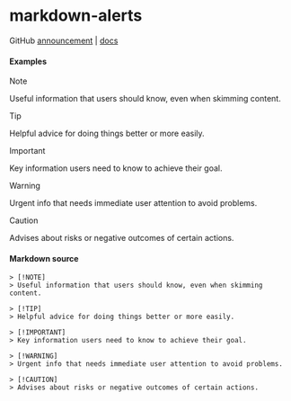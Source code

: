 # markdown-alerts

GitHub [announcement](https://github.blog/changelog/2023-12-14-new-markdown-extension-alerts-provide-distinctive-styling-for-significant-content/) | [docs](https://docs.github.com/en/get-started/writing-on-github/getting-started-with-writing-and-formatting-on-github/basic-writing-and-formatting-syntax#alerts0)

#### Examples

> [!NOTE]
> Useful information that users should know, even when skimming content.

> [!TIP]
> Helpful advice for doing things better or more easily.

> [!IMPORTANT]
> Key information users need to know to achieve their goal.

> [!WARNING]
> Urgent info that needs immediate user attention to avoid problems.

> [!CAUTION]
> Advises about risks or negative outcomes of certain actions.

#### Markdown source
```nd
> [!NOTE]
> Useful information that users should know, even when skimming content.

> [!TIP]
> Helpful advice for doing things better or more easily.

> [!IMPORTANT]
> Key information users need to know to achieve their goal.

> [!WARNING]
> Urgent info that needs immediate user attention to avoid problems.

> [!CAUTION]
> Advises about risks or negative outcomes of certain actions.
```
